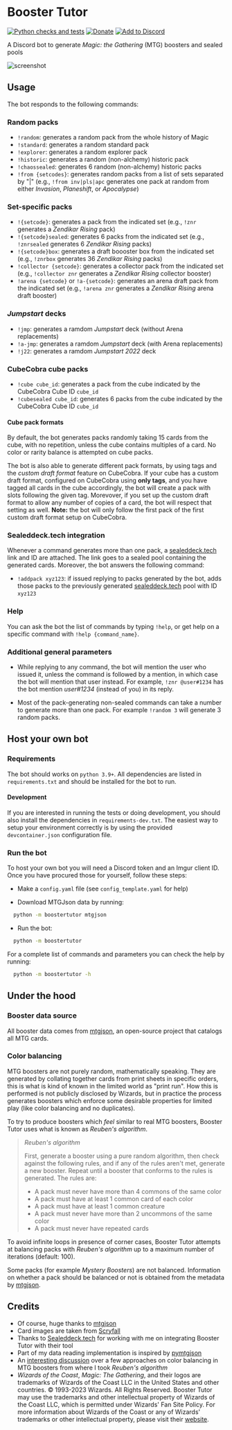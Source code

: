 # Booster Tutor

[![Python checks and tests](https://github.com/fverdoja/booster-tutor/actions/workflows/python.yml/badge.svg?branch=main)](https://github.com/fverdoja/booster-tutor/actions/workflows/python.yml)
[![Donate](https://img.shields.io/badge/Ko--fi-donate-13C3FF.svg?logo=kofi&logoColor=lightgray)](https://ko-fi.com/boostertutor)
[![Add to Discord](https://img.shields.io/badge/Discord-add%20bot-5865F2.svg?logo=discord&logoColor=lightgray)](https://discord.com/api/oauth2/authorize?client_id=790677464355045396&permissions=274878155840&scope=bot)

A Discord bot to generate *Magic: the Gathering* (MTG) boosters and sealed pools

![screenshot](screenshot.jpg)

## Usage

The bot responds to the following commands:

### Random packs

* `!random`: generates a random pack from the whole history of Magic
* `!standard`: generates a random standard pack
* `!explorer`: generates a random explorer pack
* `!historic`: generates a random (non-alchemy) historic pack
* `!chaossealed`: generates 6 random (non-alchemy) historic packs
* `!from {setcodes}`: generates random packs from a list of sets separated by
  "|" (e.g., `!from inv|pls|apc` generates one pack at random from either
  *Invasion*, *Planeshift*, or *Apocalypse*)

### Set-specific packs

* `!{setcode}`: generates a pack from the indicated set (e.g., `!znr` generates
  a *Zendikar Rising* pack)
* `!{setcode}sealed`: generates 6 packs from the indicated set (e.g.,
  `!znrsealed` generates 6 *Zendikar Rising* packs)
* `!{setcode}box`: generates a draft boooster box from the indicated set (e.g.,
  `!znrbox` generates 36 *Zendikar Rising* packs)
* `!collector {setcode}`: generates a collector pack from the indicated set
  (e.g., `!collector znr` generates a *Zendikar Rising* collector booster)
* `!arena {setcode}` or `!a-{setcode}`: generates an arena draft pack from the
  indicated set (e.g., `!arena znr` generates a *Zendikar Rising* arena draft
  booster)

### *Jumpstart* decks

* `!jmp`: generates a ramdom *Jumpstart* deck (without Arena replacements)
* `!a-jmp`: generates a ramdom *Jumpstart* deck (with Arena replacements)
* `!j22`: generates a ramdom *Jumpstart 2022* deck

### CubeCobra cube packs

* `!cube cube_id`: generates a pack from the cube indicated by the CubeCobra
  Cube ID `cube_id`
* `!cubesealed cube_id`: generates 6 packs from the cube indicated by the
  CubeCobra Cube ID `cube_id`

#### Cube pack formats

By default, the bot generates packs randomly taking 15 cards from the cube, with
no repetition, unless the cube contains multiples of a card. No color or rarity
balance is attempted on cube packs.

The bot is also able to generate different pack formats, by using tags and the
*custom draft format* feature on CubeCobra. If your cube has a custom draft
format, configured on CubeCobra using **only tags**, and you have tagged all
cards in the cube accordingly, the bot will create a pack with slots following
the given tag. Morevover, if you set up the custom draft format to allow any
number of copies of a card, the bot will respect that setting as well. **Note:**
the bot will only follow the first pack of the first custom draft format setup
on CubeCobra.

### Sealeddeck.tech integration

Whenever a command generates more than one pack, a
[sealeddeck.tech](https://sealeddeck.tech) link and ID are attached. The link
goes to a sealed pool containing the generated cards. Moreover, the bot answers
the following command:

* `!addpack xyz123`: if issued replying to packs generated by the bot, adds
  those packs to the previously generated
  [sealeddeck.tech](https://sealeddeck.tech) pool with ID `xyz123`

### Help

You can ask the bot the list of commands by typing `!help`, or get help on a
specific command with `!help {command_name}`.

### Additional general parameters

* While replying to any command, the bot will mention the user who issued it,
unless the command is followed by a mention, in which case the bot will mention
that user instead. For example, `!znr @user#1234` has the bot mention
*user#1234* (instead of you) in its reply.

* Most of the pack-generating non-sealed commands can take a number to generate
  more than one pack. For example `!random 3` will generate 3 random packs.

## Host your own bot

### Requirements

The bot should works on `python 3.9+`. All dependencies are listed in
`requirements.txt` and should be installed for the bot to run.

#### Development

If you are interested in running the tests or doing development, you should also
install the dependencies in `requirements-dev.txt`. The easiest way to setup
your environment correctly is by using the provided `devcontainer.json`
configuration file.

### Run the bot

To host your own bot you will need a Discord token and an Imgur client ID. Once
you have procured those for yourself, follow these steps:

* Make a `config.yaml` file (see `config_template.yaml` for help)

* Download MTGJson data by running:

```bash
  python -m boostertutor mtgjson
```

* Run the bot:

```bash
  python -m boostertutor
```

For a complete list of commands and parameters you can check the help by
running:

```bash
  python -m boostertutor -h
```

## Under the hood

### Booster data source

All booster data comes from [mtgjson](https://mtgjson.com), an open-source
project that catalogs all MTG cards.

### Color balancing

MTG boosters are not purely random, mathematically speaking. They are generated
by collating together cards from print sheets in specific orders, this is what
is kind of known in the limited world as "print run". How this is performed is
not publicly disclosed by Wizards, but in practice the process generates
boosters which enforce some desirable properties for limited play (like color
balancing and no duplicates).

To try to produce boosters which *feel* similar to real MTG boosters, Booster
Tutor uses what is known as *Reuben's algorithm*.

> *Reuben's algorithm*
>
> First, generate a booster using a pure random algorithm, then check against
> the following rules, and if any of the rules aren't met, generate a new
> booster. Repeat until a booster that conforms to the rules is generated. The
> rules are:
>
> * A pack must never have more than 4 commons of the same color
> * A pack must have at least 1 common card of each color
> * A pack must have at least 1 common creature
> * A pack must never have more than 2 uncommons of the same color
> * A pack must never have repeated cards

To avoid infinite loops in presence of corner cases, Booster Tutor attempts at
balancing packs with *Reuben's algorithm* up to a maximum number of iterations
(default: 100).

Some packs (for example *Mystery Boosters*) are not balanced. Information on
whether a pack should be balanced or not is obtained from the metadata by
[mtgjson](https://mtgjson.com).

## Credits

* Of course, huge thanks to [mtgjson](https://mtgjson.com)
* Card images are taken from [Scryfall](https://scryfall.com)
* Thanks to [Sealeddeck.tech](https://sealeddeck.tech) for working with me on
  integrating Booster Tutor with their tool
* Part of my data reading implementation is inspired by
  [pymtgjson](https://pythonhosted.org/mtgjson)
* An [interesting
  discussion](https://gist.github.com/fenhl/8d163733ab92ed718d89975127aac152#simulated-collation)
  over a few approaches on color balancing in MTG boosters from where I took
  *Reuben's algorithm*
* *Wizards of the Coast*, *Magic: The Gathering*, and their logos are
  trademarks of Wizards of the Coast LLC in the United States and other
  countries. © 1993-2023 Wizards. All Rights Reserved. Booster Tutor may use
  the trademarks and other intellectual property of Wizards of the Coast LLC,
  which is permitted under Wizards' Fan Site Policy. For more information about
  Wizards of the Coast or any of Wizards' trademarks or other intellectual
  property, please visit their [website](https://company.wizards.com/).
